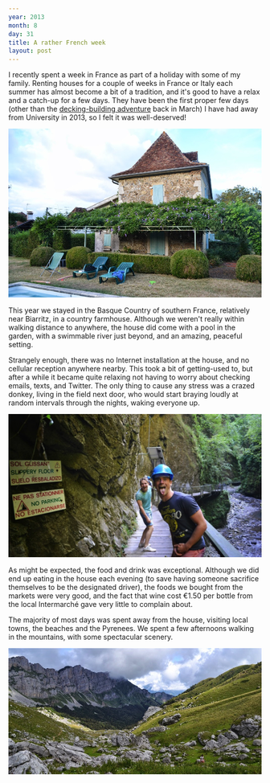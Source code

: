 ```yaml
---
year: 2013
month: 8
day: 31
title: A rather French week
layout: post
---
```


<p>I recently spent a week in France as part of a holiday with some of my family. Renting houses for a couple of weeks in France or Italy each summer has almost become a bit of a tradition, and it's good to have a relax and a catch-up for a few days. They have been the first proper few days (other than the <a href="http://flyingsparx.net/blog/13/3/30/a-bit-of-light-construction-on-an-easter-weekend/" target="_blank">decking-building adventure</a> back in March) I have had away from University in 2013, so I felt it was well-deserved!</p>

<img src="/media/blog/french-house.JPG" class="large-image blog-image" />

<p>This year we stayed in the Basque Country of southern France, relatively near Biarritz, in a country farmhouse. Although we weren't really within walking distance to anywhere, the house did come with a pool in the garden, with a swimmable river just beyond, and an amazing, peaceful setting. </p>
<p>Strangely enough, there was no Internet installation at the house, and no cellular reception anywhere nearby. This took a bit of getting-used to, but after a while it became quite relaxing not having to worry about checking emails, texts, and Twitter.  The only thing to cause any stress was a crazed donkey, living in the field next door, who would start braying loudly at random intervals through the nights, waking everyone up.</p>

<img src="/media/blog/french-gorge.JPG" class="large-image blog-image" />

<p>As might be expected, the food and drink was exceptional. Although we did end up eating in the house each evening (to save having someone sacrifice themselves to be the designated driver), the foods we bought from the markets were very good, and the fact that wine cost €1.50 per bottle from the local Intermarché gave very little to complain about.</p>
<p>The majority of most days was spent away from the house, visiting local towns, the beaches and the Pyrenees. We spent a few afternoons walking in the mountains, with some spectacular scenery.</p>
<img src="/media/blog/french-pyrenes.JPG" class="large-image blog-image" />
